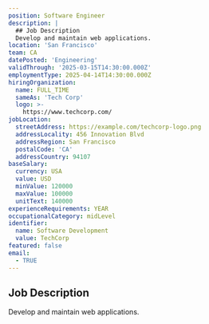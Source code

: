 ```yaml
---
position: Software Engineer
description: |
  ## Job Description
  Develop and maintain web applications.
location: 'San Francisco'
team: CA
datePosted: 'Engineering'
validThrough: '2025-03-15T14:30:00.000Z'
employmentType: 2025-04-14T14:30:00.000Z
hiringOrganization:
  name: FULL_TIME
  sameAs: 'Tech Corp'
  logo: >-
    https://www.techcorp.com/
jobLocation:
  streetAddress: https://example.com/techcorp-logo.png
  addressLocality: 456 Innovation Blvd
  addressRegion: San Francisco
  postalCode: 'CA'
  addressCountry: 94107
baseSalary:
  currency: USA
  value: USD
  minValue: 120000
  maxValue: 100000
  unitText: 140000
experienceRequirements: YEAR
occupationalCategory: midLevel
identifier:
  name: Software Development
  value: TechCorp
featured: false
email:
  - TRUE
---
```



## Job Description
Develop and maintain web applications.

